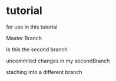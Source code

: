 # tutorial
for use in this tutorial

Master Branch

Is this the second branch

uncommited changes in my secondBranch

staching into a different branch
